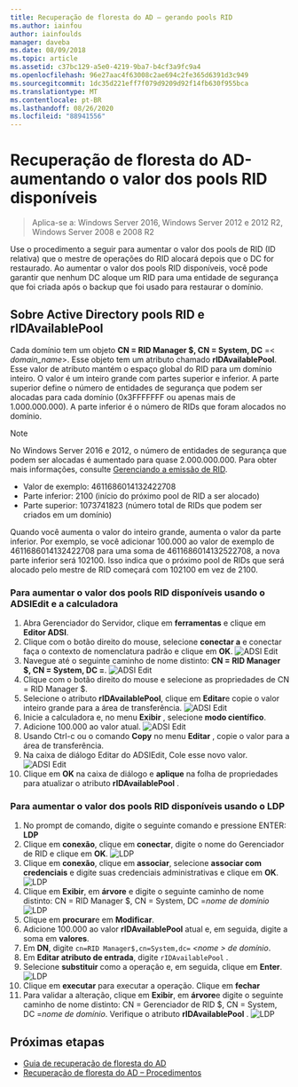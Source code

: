 ```yaml
---
title: Recuperação de floresta do AD – gerando pools RID
ms.author: iainfou
author: iainfoulds
manager: daveba
ms.date: 08/09/2018
ms.topic: article
ms.assetid: c37bc129-a5e0-4219-9ba7-b4cf3a9fc9a4
ms.openlocfilehash: 96e27aac4f63008c2ae694c2fe365d6391d3c949
ms.sourcegitcommit: 1dc35d221eff7f079d9209d92f14fb630f955bca
ms.translationtype: MT
ms.contentlocale: pt-BR
ms.lasthandoff: 08/26/2020
ms.locfileid: "88941556"
---
```

# <a name="ad-forest-recovery---raising-the-value-of-available-rid-pools"></a>Recuperação de floresta do AD-aumentando o valor dos pools RID disponíveis

>Aplica-se a: Windows Server 2016, Windows Server 2012 e 2012 R2, Windows Server 2008 e 2008 R2

Use o procedimento a seguir para aumentar o valor dos pools de RID (ID relativa) que o mestre de operações do RID alocará depois que o DC for restaurado. Ao aumentar o valor dos pools RID disponíveis, você pode garantir que nenhum DC aloque um RID para uma entidade de segurança que foi criada após o backup que foi usado para restaurar o domínio.

## <a name="about-active-directory-rid-pools-and-ridavailablepool"></a>Sobre Active Directory pools RID e rIDAvailablePool

Cada domínio tem um objeto **CN = RID Manager $, CN = System, DC** =< *domain_name*>. Esse objeto tem um atributo chamado **rIDAvailablePool**. Esse valor de atributo mantém o espaço global do RID para um domínio inteiro. O valor é um inteiro grande com partes superior e inferior. A parte superior define o número de entidades de segurança que podem ser alocadas para cada domínio (0x3FFFFFFF ou apenas mais de 1.000.000.000). A parte inferior é o número de RIDs que foram alocados no domínio.

> [!NOTE]
> No Windows Server 2016 e 2012, o número de entidades de segurança que podem ser alocadas é aumentado para quase 2.000.000.000. Para obter mais informações, consulte [Gerenciando a emissão de RID](./managing-rid-issuance.md).

- Valor de exemplo: 4611686014132422708
- Parte inferior: 2100 (início do próximo pool de RID a ser alocado)
- Parte superior: 1073741823 (número total de RIDs que podem ser criados em um domínio)

Quando você aumenta o valor do inteiro grande, aumenta o valor da parte inferior. Por exemplo, se você adicionar 100.000 ao valor de exemplo de 4611686014132422708 para uma soma de 4611686014132522708, a nova parte inferior será 102100. Isso indica que o próximo pool de RIDs que será alocado pelo mestre de RID começará com 102100 em vez de 2100.

### <a name="to-raise-the-value-of-available-rid-pools-using-adsiedit-and-the-calculator"></a>Para aumentar o valor dos pools RID disponíveis usando o ADSIEdit e a calculadora

1. Abra Gerenciador do Servidor, clique em **ferramentas** e clique em **Editor ADSI**.
2. Clique com o botão direito do mouse, selecione **conectar a** e conectar faça o contexto de nomenclatura padrão e clique em **OK**.
   ![ADSI Edit](media/AD-Forest-Recovery-Raise-RID-Pool/adsi1.png)
3. Navegue até o seguinte caminho de nome distinto: **CN = RID Manager $, CN = System, DC <domain name> =**.
   ![ADSI Edit](media/AD-Forest-Recovery-Raise-RID-Pool/adsi2.png)
3. Clique com o botão direito do mouse e selecione as propriedades de CN = RID Manager $.
4. Selecione o atributo **rIDAvailablePool**, clique em **Editar**e copie o valor inteiro grande para a área de transferência.
   ![ADSI Edit](media/AD-Forest-Recovery-Raise-RID-Pool/adsi3.png)
5. Inicie a calculadora e, no menu **Exibir** , selecione **modo científico**.
6. Adicione 100.000 ao valor atual.
   ![ADSI Edit](media/AD-Forest-Recovery-Raise-RID-Pool/adsi4.png)
7. Usando Ctrl-c ou o comando **Copy** no menu **Editar** , copie o valor para a área de transferência.
8. Na caixa de diálogo Editar do ADSIEdit, Cole esse novo valor.
   ![ADSI Edit](media/AD-Forest-Recovery-Raise-RID-Pool/adsi5.png)
9. Clique em **OK** na caixa de diálogo e **aplique** na folha de propriedades para atualizar o atributo **rIDAvailablePool** .

### <a name="to-raise-the-value-of-available-rid-pools-using-ldp"></a>Para aumentar o valor dos pools RID disponíveis usando o LDP

1. No prompt de comando, digite o seguinte comando e pressione ENTER: **LDP**
2. Clique em **conexão**, clique em **conectar**, digite o nome do Gerenciador de RID e clique em **OK**.
   ![LDP](media/AD-Forest-Recovery-Raise-RID-Pool/ldp1.png)
3. Clique em **conexão**, clique em **associar**, selecione **associar com credenciais** e digite suas credenciais administrativas e clique em **OK**.
   ![LDP](media/AD-Forest-Recovery-Raise-RID-Pool/ldp2.png)
4. Clique em **Exibir**, em **árvore** e digite o seguinte caminho de nome distinto: CN = RID Manager $, CN = System, DC =*nome de domínio* 
    ![ LDP](media/AD-Forest-Recovery-Raise-RID-Pool/ldp3.png)
5. Clique em **procurar**e em **Modificar**.
6. Adicione 100.000 ao valor **rIDAvailablePool** atual e, em seguida, digite a soma em **valores**.
7. Em **DN**, digite `cn=RID Manager$,cn=System,dc=` *<nome \> de domínio*.
8. Em **Editar atributo de entrada**, digite `rIDAvailablePool` .
9. Selecione **substituir** como a operação e, em seguida, clique em **Enter**.
   ![LDP](media/AD-Forest-Recovery-Raise-RID-Pool/ldp4.png)
10. Clique em **executar** para executar a operação. Clique em **fechar**
11. Para validar a alteração, clique em **Exibir**, em **árvore**e digite o seguinte caminho de nome distinto: CN = Gerenciador de RID $, CN = System, DC =*nome de domínio*.   Verifique o atributo **rIDAvailablePool** .
   ![LDP](media/AD-Forest-Recovery-Raise-RID-Pool/ldp5.png)

## <a name="next-steps"></a>Próximas etapas

- [Guia de recuperação de floresta do AD](AD-Forest-Recovery-Guide.md)
- [Recuperação de floresta do AD – Procedimentos](AD-Forest-Recovery-Procedures.md)
